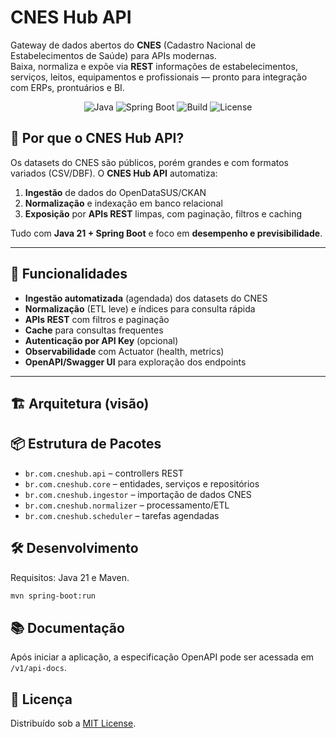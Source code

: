 # CNES Hub API
Gateway de dados abertos do **CNES** (Cadastro Nacional de Estabelecimentos de Saúde) para APIs modernas.  
Baixa, normaliza e expõe via **REST** informações de estabelecimentos, serviços, leitos, equipamentos e profissionais — pronto para integração com ERPs, prontuários e BI.

<p align="center">
  <img alt="Java" src="https://img.shields.io/badge/Java-21-blue"/>
  <img alt="Spring Boot" src="https://img.shields.io/badge/Spring%20Boot-3.x-brightgreen"/>
  <img alt="Build" src="https://img.shields.io/badge/Build-Maven-orange"/>
  <img alt="License" src="https://img.shields.io/badge/license-MIT-lightgrey"/>
</p>

## 🌟 Por que o CNES Hub API?
Os datasets do CNES são públicos, porém grandes e com formatos variados (CSV/DBF). O **CNES Hub API** automatiza:
1) **Ingestão** de dados do OpenDataSUS/CKAN  
2) **Normalização** e indexação em banco relacional  
3) **Exposição** por **APIs REST** limpas, com paginação, filtros e caching

Tudo com **Java 21 + Spring Boot** e foco em **desempenho e previsibilidade**.

---

## 🚀 Funcionalidades
- **Ingestão automatizada** (agendada) dos datasets do CNES
- **Normalização** (ETL leve) e índices para consulta rápida
- **APIs REST** com filtros e paginação
- **Cache** para consultas frequentes
- **Autenticação por API Key** (opcional)
- **Observabilidade** com Actuator (health, metrics)
- **OpenAPI/Swagger UI** para exploração dos endpoints

---

## 🏗️ Arquitetura (visão)

## 📦 Estrutura de Pacotes
- `br.com.cneshub.api` – controllers REST
- `br.com.cneshub.core` – entidades, serviços e repositórios
- `br.com.cneshub.ingestor` – importação de dados CNES
- `br.com.cneshub.normalizer` – processamento/ETL
- `br.com.cneshub.scheduler` – tarefas agendadas

## 🛠️ Desenvolvimento
Requisitos: Java 21 e Maven.

```bash
mvn spring-boot:run
```

## 📚 Documentação
Após iniciar a aplicação, a especificação OpenAPI pode ser acessada em `/v1/api-docs`.

## 📄 Licença
Distribuído sob a [MIT License](LICENSE).
